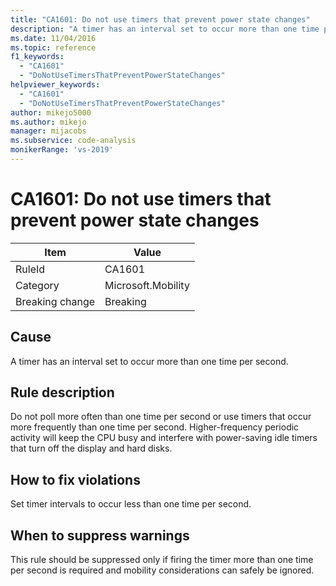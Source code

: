 ```yaml
---
title: "CA1601: Do not use timers that prevent power state changes"
description: "A timer has an interval set to occur more than one time per second."
ms.date: 11/04/2016
ms.topic: reference
f1_keywords:
  - "CA1601"
  - "DoNotUseTimersThatPreventPowerStateChanges"
helpviewer_keywords:
  - "CA1601"
  - "DoNotUseTimersThatPreventPowerStateChanges"
author: mikejo5000
ms.author: mikejo
manager: mijacobs
ms.subservice: code-analysis
monikerRange: 'vs-2019'
---
```

# CA1601: Do not use timers that prevent power state changes

|Item|Value|
|-|-|
|RuleId|CA1601|
|Category|Microsoft.Mobility|
|Breaking change|Breaking|

## Cause
A timer has an interval set to occur more than one time per second.

## Rule description
Do not poll more often than one time per second or use timers that occur more frequently than one time per second. Higher-frequency periodic activity will keep the CPU busy and interfere with power-saving idle timers that turn off the display and hard disks.

## How to fix violations
Set timer intervals to occur less than one time per second.

## When to suppress warnings
This rule should be suppressed only if firing the timer more than one time per second is required and mobility considerations can safely be ignored.

